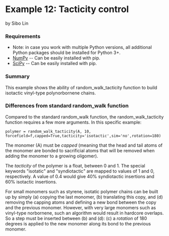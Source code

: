 Example 12: Tacticity control
=========================================================================================================================================  
by Sibo Lin
    
### Requirements
 * Note: in case you work with multiple Python versions, all additional Python packages should be installed for Python 3+.   
 * [NumPy](https://numpy.org/) -- Can be easily installed with pip. 
 * [SciPy](https://www.scipy.org/scipylib/index.html) -- Can be easily installed with pip. 
 
 
 
### Summary

This example shows the ability of random_walk_tacticity function to build isotactic vinyl-type polynorbornene chains.

### Differences from standard random_walk function

Compared to the standard random_walk function, the random_walk_tacticity function requires a few more arguments. In this specific example:

`polymer = random_walk_tacticity(A, 10, forcefield=f,capped=True,tacticity='isotactic',sim='no',rotation=180)`

The monomer (A) must be *capped* (meaning that the head and tail atoms of the monomer are bonded to sacrificial atoms that will be removed when adding the monomer to a growing oligomer).

The *tacticity* of the polymer is a float, between 0 and 1. The special keywords "isotatic" and "syndiotactic" are mapped to values of 1 and 0, respectively. A value of 0.4 would give 40% syndiotactic insertions and 60% isotactic insertions. 

For small monomers such as styrene, isotatic polymer chains can be built up by simply (a) copying the last monomer, (b) translating this copy, and (d) removing the capping atoms and defining a new bond between the copy and the previous monomer. However, with very large monomers such as vinyl-type norbornene, such an algorithm would result in hardcore overlaps. So a step must be inserted between (b) and (d): (c) a *rotation* of 180 degrees is applied to the new monomer along its bond to the previous monomer. 
